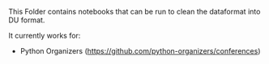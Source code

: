 This Folder contains notebooks that can be run to clean the dataformat into DU format.

It currently works for:
- Python Organizers (https://github.com/python-organizers/conferences)
